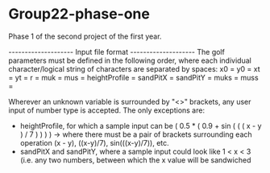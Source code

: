 # Group22-phase-one
Phase 1 of the second project of the first year.

 -------------------- Input file format --------------------
The golf parameters must be defined in the following order, where each individual character/logical string of characters are separated by spaces:
x0 = <x0>
y0 = <y0>
xt = <xt>
yt = <yt>
r = <r>
muk = <muk>
mus = <mus>
heightProfile = <heightProfile>
sandPitX = <sandPitX>
sandPitY = <sandPitY>
muks = <muks>
muss = <muss>
  
Wherever an unknown variable is surrounded by "<>" brackets, any user input of number type is accepted.  The only exceptions are:
 - heightProfile, for which a sample input can be ( 0.5 * ( 0.9 + sin ( ( ( x - y ) / 7 ) ) ) )
   -> where there must be a pair of brackets surrounding each operation (x - y), ((x-y)/7), sin(((x-y)/7)), etc.
 - sandPitX and sandPitY, where a sample input could look like 1 < x < 3 (i.e. any two numbers, between which the x value will be sandwiched

